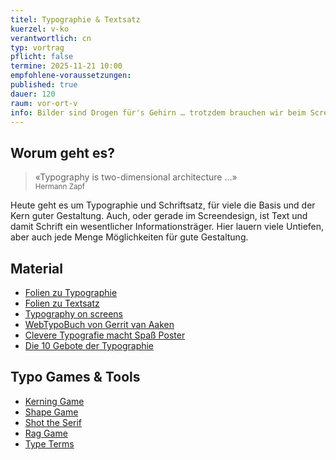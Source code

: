 ```yaml
---
titel: Typographie & Textsatz
kuerzel: v-ko
verantwortlich: cn
typ: vortrag
pflicht: false
termine: 2025-11-21 10:00
empfohlene-voraussetzungen: 
published: true
dauer: 120
raum: vor-ort-v
info: Bilder sind Drogen für's Gehirn … trotzdem brauchen wir beim Screendesign sehr oft Text. Hierzu werden heute wesentliche Grundlagen vermittelt.
---
```


## Worum geht es?

> «Typography is two-dimensional architecture …» <br><small>Hermann Zapf</small>

Heute geht es um Typographie und Schriftsatz, für viele die Basis und der Kern guter Gestaltung. Auch, oder gerade im Screendesign, ist Text und damit Schrift ein wesentlicher Informationsträger. Hier lauern viele Untiefen, aber auch jede Menge Möglichkeiten für gute Gestaltung.  

## Material
- [Folien zu Typographie](https://cnoss.github.io/slides/presentations/screendesign/typographie/)
- [Folien zu Textsatz](https://cnoss.github.io/slides/presentations/screendesign/textsatz/)
- [Typography on screens](https://m3.material.io/styles/typography/applying-type)
- [WebTypoBuch von Gerrit van Aaken](https://webtypobuch.de/lesen/Kapitel-5/Kapitel-5-4)
- [Clevere Typografie macht Spaß Poster](https://www.cleverprinting.de/das-kostenlose-cleverprinting-typoposter/)
- [Die 10 Gebote der Typographie](https://designbote.com/die-10-gebote-der-typographie/)

## Typo Games & Tools
- [Kerning Game](https://type.method.ac/)
- [Shape Game](https://shape.method.ac/)
- [Shot the Serif](https://www.tothepoint.co.uk/us/fun/i-shot-the-serif/)
- [Rag Game](https://fathom.info/ragtime/game.html)
- [Type Terms](https://www.supremo.co.uk/typeterms/)
